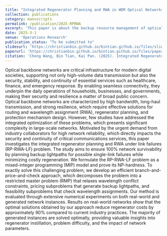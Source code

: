 ```yaml
---
title: "Integrated Regenerator Planning and RWA in WDM Optical Networks under Link Failures"
collection: publications
category: manuscripts
permalink: /publication/2025-RPRWA
excerpt: 'This paper is about the backup resource management of optical networks under link failures.'
date: 2025-3-1
venue: 'Operations Research'
publication_status: "To be submitted to"
slidesurl: 'https://christianbin.github.io/bintian.github.io/files/slides3.pdf'
paperurl: 'https://christianbin.github.io/bintian.github.io/files/paper3.pdf'
citation: 'Chong Wang, Bin Tian, Kai Pan. (2025). Integrated Regenerator Planning and RWA in WDM Optical Networks under Link Failures.'
---
```


Optical backbone networks are critical infrastructure for modern digital societies, supporting not only high-volume data transmission but also the security, stability, and continuity of essential services such as healthcare, finance, and emergency response. By enabling seamless connectivity, they underpin the daily operations of households, businesses, and governments, making their security and resilience a matter of broad public concern. Optical backbone networks are characterized by high bandwidth, long-haul transmission, and strong resilience, which require effective solutions for routing and wavelength assignment (RWA), regenerator planning, and protection mechanism design. However, few studies have addressed the integrated optimization of these problems, which presents significant complexity in large-scale networks. Motivated by the urgent demand from industry collaborators for high network reliability, which directly impacts the security and continuity of critical communications services, this paper investigates the integrated regenerator planning and RWA under link failures (RP-RWA-LF) problem. The study aims to ensure 100% network survivability by planning backup lightpaths for possible single-link failures while minimizing costly regeneration. We formulate the RP-RWA-LF problem as a mixed-integer programming (MIP) model and prove its NP-hardness. To exactly solve this challenging problem, we develop an efficient branch-and-price-and-check approach, which decomposes the problem into a restricted master problem (RMP) that relaxes wavelength conflict constraints, pricing subproblems that generate backup lightpaths, and feasibility subproblems that check wavelength assignments. Our method is evaluated through extensive numerical experiments on both real-world and generated network instances. Results on real-world networks show that the optimal solutions obtained by our
approach reduce regenerator costs by approximately 90% compared to current industry practices. The majority of generated instances are solved optimally, providing valuable insights into regenerator instillation, problem difficulty, and the impact of network parameters.
